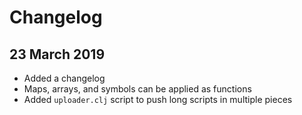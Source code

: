 # Changelog

## 23 March 2019
* Added a changelog
* Maps, arrays, and symbols can be applied as functions
* Added `uploader.clj` script to push long scripts in multiple pieces
